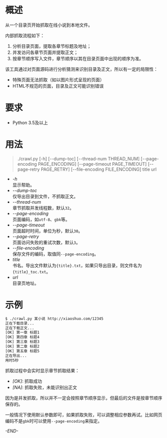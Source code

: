 # 概述

从一个目录页开始抓取在线小说到本地文件。

内部抓取流程如下：
1. 分析目录页面，提取各章节标题及地址；
1. 并发访问各章节页面并提取正文；
1. 按章节顺序写入文件，章节顺序以其在目录页面中出现的顺序为准。

该工具通过对页面源码进行分析猜测来识别目录及正文，所以有一定的局限性：
+ 特殊页面无法抓取（如以图片形式呈现的页面）
+ HTML不规范的页面，目录及正文可能识别错误

# 要求

+ Python 3.5及以上

# 用法

> ./crawl.py [-h] [--dump-toc] [--thread-num THREAD_NUM] [--page-encoding PAGE_ENCODING] [--page-timeout PAGE_TIMEOUT] [--page-retry PAGE_RETRY] [--file-encoding FILE_ENCODING] title url

+ *-h* \
    显示帮助。
+ *--dump-toc* \
    仅导出目录到文件，不抓取正文。
+ *--thread-num* \
    章节抓取并发线程数，默认`32`。
+ *--page-encoding* \
    页面编码，如`utf-8`、`gbk`等。
+ *--page-timeout* \
    页面超时时间，单位为秒，默认`30`。
+ *--page-retry* \
    页面访问失败的重试次数，默认`3`。
+ *--file-encoding* \
    保存文件的编码，取值同`--page-encoding`。
+ *title* \
    书名。导出文件默认为`{title}.txt`，如果只导出目录，则文件名为`{title}_toc.txt`。
+ *url* \
    目录页地址。

# 示例

```bash
$ ./crawl.py 某小说 http://xiaoshuo.com/12345
正在下载目录...
正在下载正文...
[OK] 第一章 标题1
[OK] 第四章 标题4
[OK] 第三章 标题3
[OK] 第二章 标题2
[OK] 第五章 标题5
正在导出...
用时5秒
```

抓取过程中会实时显示章节抓取结果：
+ *[OK]*: 抓取成功
+ *[NA]*: 抓取失败，未能识别出正文

因为是并发抓取，所以并不一定会按照章节顺序显示，但最后的文件是按章节顺序保存的。

一般情况下使用默认参数即可，如果抓取失败，可以调整相应参数再试。比如网页编码不是`gbk`时可以使用`--page-encoding`来指定。

*-END-*
